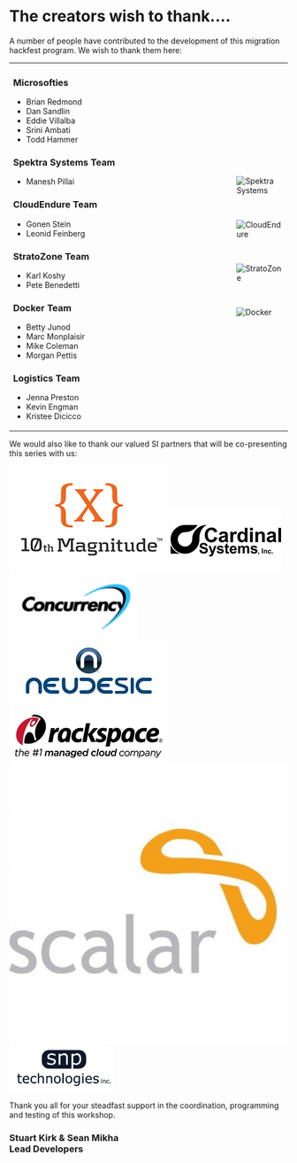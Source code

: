 # The creators wish to thank....

A number of people have contributed to the development of this migration hackfest program. We wish to thank them here:

<table border=0>
<tr>
<td width="500">

### Microsofties
* Brian Redmond
* Dan Sandlin
* Eddie Villalba
* Srini Ambati
* Todd Hammer

### Spektra Systems Team
* Manesh Pillai

### CloudEndure Team
* Gonen Stein
* Leonid Feinberg

### StratoZone Team
* Karl Koshy
* Pete Benedetti 

### Docker Team
* Betty Junod
* Marc Monplaisir
* Mike Coleman
* Morgan Pettis

### Logistics Team
* Jenna Preston
* Kevin Engman
* Kristee Dicicco

</td>
<td>

![Spektra Systems](./challenges/images/spektra-logo.jpg)

<br>

![CloudEndure](./challenges/images/NewDefaultLogo.png)

<br>

![StratoZone](./challenges/images/stratozone_logo_tm_png_hi_rez.png)

<br>

![Docker](./challenges/images/DockerLogo-2.png)


</td>
</tr>
</table>

We would also like to thank our valued SI partners that will be co-presenting this series with us:

![10th](./challenges/images/logo-10th.png)
![Cardinal](./challenges/images/logo-cardinal.png)
![Concurrency](./challenges/images/logo-concurrency.jpg)
![Neudesic](./challenges/images/logo-neudesic.jpg)
![Rackspace](./challenges/images/logo-rackspace.jpg)
![Scalar](./challenges/images/logo-scalar.jpg)
![SNP](./challenges/images/logo-snp.png)

Thank you all for your steadfast support in the coordination, programming and testing of this workshop. 

### Stuart Kirk & Sean Mikha<br>Lead Developers
